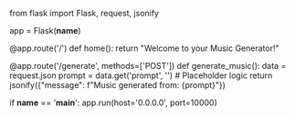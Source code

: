 from flask import Flask, request, jsonify

app = Flask(__name__)

@app.route('/')
def home():
    return "Welcome to your Music Generator!"

@app.route('/generate', methods=['POST'])
def generate_music():
    data = request.json
    prompt = data.get('prompt', '')
    # Placeholder logic
    return jsonify({"message": f"Music generated from: {prompt}"})

if __name__ == '__main__':
    app.run(host='0.0.0.0', port=10000)
